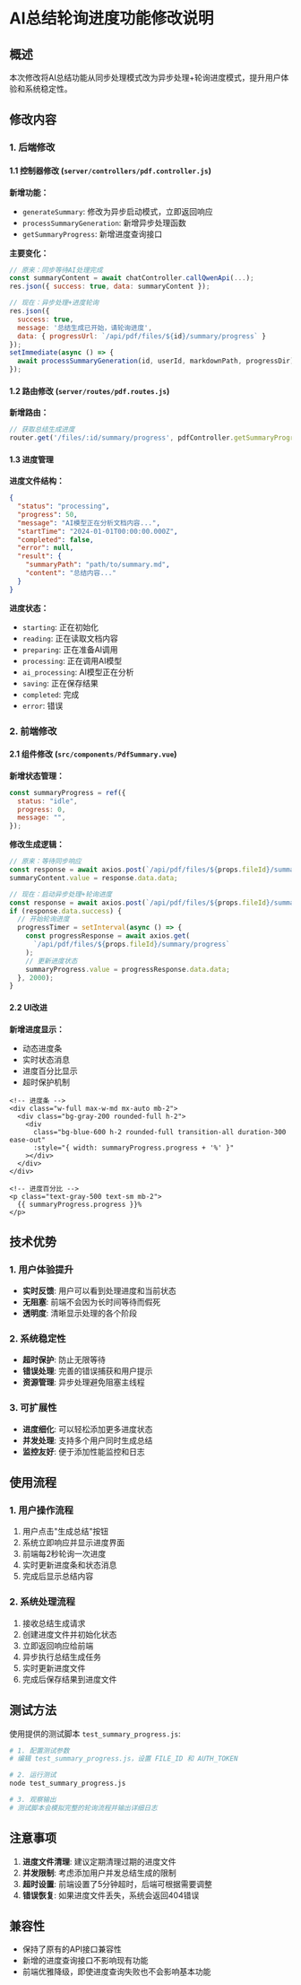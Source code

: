 # AI总结轮询进度功能修改说明

## 概述

本次修改将AI总结功能从同步处理模式改为异步处理+轮询进度模式，提升用户体验和系统稳定性。

## 修改内容

### 1. 后端修改

#### 1.1 控制器修改 (`server/controllers/pdf.controller.js`)

**新增功能：**
- `generateSummary`: 修改为异步启动模式，立即返回响应
- `processSummaryGeneration`: 新增异步处理函数
- `getSummaryProgress`: 新增进度查询接口

**主要变化：**
```javascript
// 原来：同步等待AI处理完成
const summaryContent = await chatController.callQwenApi(...);
res.json({ success: true, data: summaryContent });

// 现在：异步处理+进度轮询
res.json({ 
  success: true, 
  message: '总结生成已开始，请轮询进度',
  data: { progressUrl: `/api/pdf/files/${id}/summary/progress` }
});
setImmediate(async () => {
  await processSummaryGeneration(id, userId, markdownPath, progressDir);
});
```

#### 1.2 路由修改 (`server/routes/pdf.routes.js`)

**新增路由：**
```javascript
// 获取总结生成进度
router.get('/files/:id/summary/progress', pdfController.getSummaryProgress);
```

#### 1.3 进度管理

**进度文件结构：**
```json
{
  "status": "processing",
  "progress": 50,
  "message": "AI模型正在分析文档内容...",
  "startTime": "2024-01-01T00:00:00.000Z",
  "completed": false,
  "error": null,
  "result": {
    "summaryPath": "path/to/summary.md",
    "content": "总结内容..."
  }
}
```

**进度状态：**
- `starting`: 正在初始化
- `reading`: 正在读取文档内容
- `preparing`: 正在准备AI调用
- `processing`: 正在调用AI模型
- `ai_processing`: AI模型正在分析
- `saving`: 正在保存结果
- `completed`: 完成
- `error`: 错误

### 2. 前端修改

#### 2.1 组件修改 (`src/components/PdfSummary.vue`)

**新增状态管理：**
```javascript
const summaryProgress = ref({
  status: "idle",
  progress: 0,
  message: "",
});
```

**修改生成逻辑：**
```javascript
// 原来：等待同步响应
const response = await axios.post(`/api/pdf/files/${props.fileId}/summary`);
summaryContent.value = response.data.data;

// 现在：启动异步处理+轮询进度
const response = await axios.post(`/api/pdf/files/${props.fileId}/summary`);
if (response.data.success) {
  // 开始轮询进度
  progressTimer = setInterval(async () => {
    const progressResponse = await axios.get(
      `/api/pdf/files/${props.fileId}/summary/progress`
    );
    // 更新进度状态
    summaryProgress.value = progressResponse.data.data;
  }, 2000);
}
```

#### 2.2 UI改进

**新增进度显示：**
- 动态进度条
- 实时状态消息
- 进度百分比显示
- 超时保护机制

```vue
<!-- 进度条 -->
<div class="w-full max-w-md mx-auto mb-2">
  <div class="bg-gray-200 rounded-full h-2">
    <div 
      class="bg-blue-600 h-2 rounded-full transition-all duration-300 ease-out"
      :style="{ width: summaryProgress.progress + '%' }"
    ></div>
  </div>
</div>

<!-- 进度百分比 -->
<p class="text-gray-500 text-sm mb-2">
  {{ summaryProgress.progress }}%
</p>
```

## 技术优势

### 1. 用户体验提升
- **实时反馈**: 用户可以看到处理进度和当前状态
- **无阻塞**: 前端不会因为长时间等待而假死
- **透明度**: 清晰显示处理的各个阶段

### 2. 系统稳定性
- **超时保护**: 防止无限等待
- **错误处理**: 完善的错误捕获和用户提示
- **资源管理**: 异步处理避免阻塞主线程

### 3. 可扩展性
- **进度细化**: 可以轻松添加更多进度状态
- **并发处理**: 支持多个用户同时生成总结
- **监控友好**: 便于添加性能监控和日志

## 使用流程

### 1. 用户操作流程
1. 用户点击"生成总结"按钮
2. 系统立即响应并显示进度界面
3. 前端每2秒轮询一次进度
4. 实时更新进度条和状态消息
5. 完成后显示总结内容

### 2. 系统处理流程
1. 接收总结生成请求
2. 创建进度文件并初始化状态
3. 立即返回响应给前端
4. 异步执行总结生成任务
5. 实时更新进度文件
6. 完成后保存结果到进度文件

## 测试方法

使用提供的测试脚本 `test_summary_progress.js`:

```bash
# 1. 配置测试参数
# 编辑 test_summary_progress.js，设置 FILE_ID 和 AUTH_TOKEN

# 2. 运行测试
node test_summary_progress.js

# 3. 观察输出
# 测试脚本会模拟完整的轮询流程并输出详细日志
```

## 注意事项

1. **进度文件清理**: 建议定期清理过期的进度文件
2. **并发限制**: 考虑添加用户并发总结生成的限制
3. **超时设置**: 前端设置了5分钟超时，后端可根据需要调整
4. **错误恢复**: 如果进度文件丢失，系统会返回404错误

## 兼容性

- 保持了原有的API接口兼容性
- 新增的进度查询接口不影响现有功能
- 前端优雅降级，即使进度查询失败也不会影响基本功能

